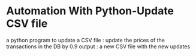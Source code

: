 # Automation With Python-Update CSV file
a python program to update a CSV file : update the prices of the transactions in the DB by 0.9
output : a new CSV file with the new updates 
